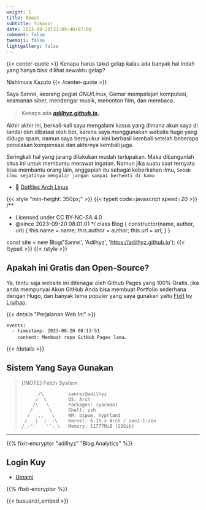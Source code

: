 ```yaml
---
weight: 1
title: About
subtitle: Yokoso!
date: 2023-09-20T21:09:48+07:00
comment: false
twemoji: false
lightgallery: false
---
```


{{< center-quote >}}
Kenapa harus takut gelap kalau ada banyak hal indah yang hanya bisa dilihat sewaktu gelap?

Nishimura Kazuto
{{< /center-quote >}}

Saya Sanrei, seorang pegiat *GNU/Linux*, Gemar mempelajari komputasi, keamanan siber, mendengar musik, menonton film, dan membaca.

> Kenapa ada _***[adilhyz.github.io](adilhyz.github.io)***_。

Akhir akhir ini, berkali-kali saya mengalami kasus yang dimana akun saya di tandai dan dibatasi oleh bot, karena saya menggunakan website hugo yang diduga spam, namun saya bersyukur kini berhasil kembali setelah beberapa penolakan kompensasi dan akhirnya kembali juga.

Seringkali hal yang jarang dilakukan mudah terlupakan. Maka dibangunlah situs ini untuk membantu merawat ingatan. Namun jika suatu saat ternyata bisa membantu orang lain, anggaplah itu sebagai keberkahan ilmu, `Sebab ilmu sejatinya mengalir jangan sampai berhenti di kamu`

- 🫶 [Dotfiles Arch Linux](https://github.com/dotfiles-v1)

{{< style "min-height: 350px;" >}}
{{< typeit code=javascript speed=20 >}}
/**
 * Licensed under CC BY-NC-SA 4.0
 * @since 2023-09-20 08:01:01
 */
class Blog {
  constructor(name, author, url) {
    this.name = name;
    this.author = author;
    this.url = url;
  }
}

const site = new Blog('Sanrei', 'Adilhyz', 'https://adilhyz.github.io');
{{< /typeit >}}
{{< /style >}}

## Apakah ini Gratis dan Open-Source?

Ya, tentu saja website ini ditenagai oleh Github Pages yang 100% Gratis. jika anda mempunyai Akun GitHub Anda bisa membuat Portfolio sederhana dengan Hugo, dan banyak tema populer yang saya gunakan yaitu [FixIt](https://fixit.lruihao.cn/) by [Lruihao](https://github.com/Lruihao/).

{{< details "Perjalanan Web Ini" >}}
```timeline {reverse=true, animation=true, height="280px"}
events:
  - timestamp: 2023-08-20 08:13:51
    content: Membuat repo GitHub Pages lama。
```
{{< /details >}}

## Sistem Yang Saya Gunakan

> [!NOTE] Fetch System
> ``` shell {title="neofetch"}
>       /\         sanrei@adilhyz
>      /  \        OS: Arch
>     /\   \       Packages: (pacman)
>    /      \      Shell: zsh
>   /   ,,   \     WM: bspwm, hyprland
>  /   |  |  -\    Kernel: 6.16.x Arch / zen1-1-zen
> /_-''    ''-_\   Memory: 11777MiB (12Gib)
> ```

---

{{% fixit-encryptor "adilhyz" "Blog Analytics" %}}

## Login Kuy

- [Umami](https://us.umami.is/share/---/adilhyz.github.io)

{{% /fixit-encryptor %}}

{{< busuanzi_embed >}}

<!-- markdownlint-disable-file -->
